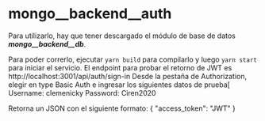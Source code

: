 # mongo__backend__auth

Para utilizarlo, hay que tener descargado el módulo de base de datos ***mongo__backend__db***.

Para poder correrlo, ejecutar ```yarn build``` para compilarlo y luego ```yarn start``` para iniciar el servicio.
El endpoint para probar el retorno de JWT es http://localhost:3001/api/auth/sign-in 
Desde la pestaña de Authorization, elegir en type Basic Auth e ingresar los siguientes datos de prueba[
Username: clemenicky
Password: Ciren2020

Retorna un JSON con el siguiente formato:
{
  "access_token": "JWT"
}
